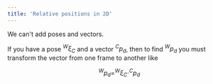 ```yaml
---
title: 'Relative positions in 2D'
---
```


We can't add poses and vectors. 

If you have a pose $^{W}\xi_C$ and a vector $^{C}p_d$, then to find $^{W}p_d$
you must transform the vector from one frame to another like


$$^Wp_d = ^W\xi_C \cdot ^Cp_d$$
